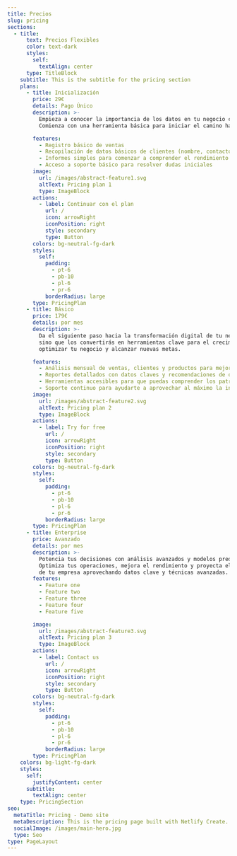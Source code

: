 ```yaml
---
title: Precios
slug: pricing
sections:
  - title:
      text: Precios Flexibles
      color: text-dark
      styles:
        self:
          textAlign: center
      type: TitleBlock
    subtitle: This is the subtitle for the pricing section
    plans:
      - title: Inicialización
        price: 29€
        details: Pago Único
        description: >-
          Empieza a conocer la importancia de los datos en tu negocio con un enfoque sencillo.
          Comienza con una herramienta básica para iniciar el camino hacia la optimización de tu empresa.

        features:
          - Registro básico de ventas
          - Recopilación de datos básicos de clientes (nombre, contacto, etc.)
          - Informes simples para comenzar a comprender el rendimiento
          - Acceso a soporte básico para resolver dudas iniciales
        image:
          url: /images/abstract-feature1.svg
          altText: Pricing plan 1
          type: ImageBlock
        actions:
          - label: Continuar con el plan
            url: /
            icon: arrowRight
            iconPosition: right
            style: secondary
            type: Button
        colors: bg-neutral-fg-dark
        styles:
          self:
            padding:
              - pt-6
              - pb-10
              - pl-6
              - pr-6
            borderRadius: large
        type: PricingPlan
      - title: Básico
        price: 179€
        details: por mes
        description: >-
          Da el siguiente paso hacia la transformación digital de tu negocio. Con el Plan Básico, no solo recopilarás datos,
          sino que los convertirás en herramientas clave para el crecimiento. Empieza a tomar decisiones informadas que te permitirán   
          optimizar tu negocio y alcanzar nuevas metas.

        features:
          - Análisis mensual de ventas, clientes y productos para mejorar tu rendimiento.
          - Reportes detallados con datos claves y recomendaciones de optimización.
          - Herramientas accesibles para que puedas comprender los patrones de tu negocio.
          - Soporte continuo para ayudarte a aprovechar al máximo la información recopilada.
        image:
          url: /images/abstract-feature2.svg
          altText: Pricing plan 2
          type: ImageBlock
        actions:
          - label: Try for free
            url: /
            icon: arrowRight
            iconPosition: right
            style: secondary
            type: Button
        colors: bg-neutral-fg-dark
        styles:
          self:
            padding:
              - pt-6
              - pb-10
              - pl-6
              - pr-6
            borderRadius: large
        type: PricingPlan
      - title: Enterprise
        price: Avanzado
        details: por mes
        description: >-
          Potencia tus decisiones con análisis avanzados y modelos predictivos. 
          Optimiza tus operaciones, mejora el rendimiento y proyecta el crecimiento 
          de tu empresa aprovechando datos clave y técnicas avanzadas.
        features:
          - Feature one
          - Feature two
          - Feature three
          - Feature four
          - Feature five

        image:
          url: /images/abstract-feature3.svg
          altText: Pricing plan 3
          type: ImageBlock
        actions:
          - label: Contact us
            url: /
            icon: arrowRight
            iconPosition: right
            style: secondary
            type: Button
        colors: bg-neutral-fg-dark
        styles:
          self:
            padding:
              - pt-6
              - pb-10
              - pl-6
              - pr-6
            borderRadius: large
        type: PricingPlan
    colors: bg-light-fg-dark
    styles:
      self:
        justifyContent: center
      subtitle:
        textAlign: center
    type: PricingSection
seo:
  metaTitle: Pricing - Demo site
  metaDescription: This is the pricing page built with Netlify Create.
  socialImage: /images/main-hero.jpg
  type: Seo
type: PageLayout
---
```

